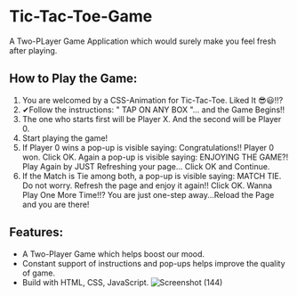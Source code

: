 # Tic-Tac-Toe-Game
A Two-PLayer Game Application which would surely make you feel fresh after playing.
## How to Play the Game:
 1. You are welcomed by a CSS-Animation for Tic-Tac-Toe. Liked It 😎😃!!?
 2. ✔Follow the instructions:
    " TAP ON ANY BOX "... and the Game Begins!!
 3. The one who starts first will be Player X. And the second will be Player 0.
 4. Start playing the game!
 5. If Player 0 wins a pop-up is visible saying: Congratulations!! Player 0 won. Click OK.
    Again a pop-up is visible saying: ENJOYING THE GAME?! Play Again by JUST Refreshing your page... Click OK and Continue.
 6. If the Match is Tie among both, a pop-up is visible saying: MATCH TIE. Do not worry. Refresh the page and enjoy it again!! Click OK.
Wanna Play One More Time!!? You are just one-step away...Reload the Page and you are there!

## Features:
 - A Two-Player Game which helps boost our mood.
 - Constant support of instructions and pop-ups helps improve the quality of game.
 - Build with HTML, CSS, JavaScript. 
![Screenshot (144)](https://user-images.githubusercontent.com/99742201/164979029-12ce246f-58fb-4bd5-ac32-8544ba1fa08e.png)

